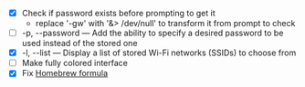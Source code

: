 - [x] Check if password exists before prompting to get it
  - replace '-gw' with '&> /dev/null' to transform it from prompt to check
- [ ] -p, --password — Add the ability to specify a desired password to be used instead of the stored one
- [x] -l, --list — Display a list of stored Wi-Fi networks (SSIDs) to choose from
- [ ] Make fully colored interface
- [x] Fix [Homebrew formula](https://github.com/DaFuqtor/homebrew-DaFuqtor/blob/master/wifi-pass.rb)
